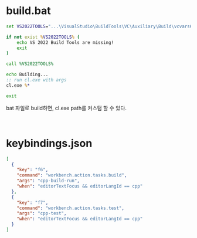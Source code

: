 # build.bat

```bat
set VS2022TOOLS="...\VisualStudio\BuildTools\VC\Auxiliary\Build\vcvars64.bat"

if not exist %VS2022TOOLS% (
    echo VS 2022 Build Tools are missing!
    exit
)

call %VS2022TOOLS%

echo Building...
:: run cl.exe with args
cl.exe %*

exit
```

bat 파일로 build하면, cl.exe path를 커스텀 할 수 있다.

$~$

# keybindings.json

```json
[
  {
    "key": "f6",
    "command": "workbench.action.tasks.build",
    "args": "cpp-build-run",
    "when": "editorTextFocus && editorLangId == cpp"
  },
  {
    "key": "f7",
    "command": "workbench.action.tasks.test",
    "args": "cpp-test",
    "when": "editorTextFocus && editorLangId == cpp"
  }
]
```

